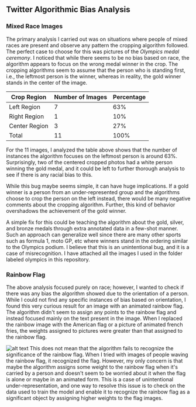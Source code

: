 ## Twitter Algorithmic Bias Analysis


### Mixed Race Images
The primary analysis I carried out was on situations where people of mixed races are present and observe any pattern the cropping algorithm followed. The perfect case to choose for this was pictures of the *Olympics medal ceremony*. I noticed that while there seems to be no bias based on race, the algorithm appears to focus on the wrong medal winner in the crop. The cropping algorithms seem to assume that the person who is standing first, i.e., the leftmost person is the winner, whereas in reality, the gold winner stands in the center of the image. 


| Crop Region   | Number of Images   | Percentage |
| -----------   | -----------        | ---------- |
| Left Region   | 7  				 |   63%      |
| Right Region  | 1  				 |   10%      |
| Center Region | 3  				 |   27%      |
| Total			| 11				 |   100%	  |

For the 11 images, I analyzed the table above shows that the number of instances the algorithm focuses on the leftmost person is around 63%. Surprisingly, two of the centered cropped photos had a white person winning the gold medal, and it could be left to further thorough analysis to see if there is any racial bias to this. 

While this bug maybe seems simple, it can have huge implications. If a gold winner is a person from an under-represented group and the algorithms choose to crop the person on the left instead, there would be many negative comments about the cropping algorithm. Further, this kind of behavior overshadows the achievement of the gold winner. 

A simple fix for this could be teaching the algorithm about the gold, silver, and bronze medals through extra annotated data in a few-shot manner. Such an approach can generalize well since there are many other sports such as formula 1, moto GP, etc where winners stand in the ordering similar to the Olympics podium. I believe that this is an unintentional bug, and it is a case of misrecognition. I have attached all the images I used in the folder labeled olympics in this repository.



### Rainbow Flag 

The above analysis focused purely on race; however, I wanted to check if there was any bias the algorithm showed due to the orientation of a person. While I could not find any specific instances of bias based on orientation, I found this very curious result for an image with an animated rainbow flag. The algorithm didn't seem to assign any points to the rainbow flag and instead focused mainly on the text present in the image. When I replaced the rainbow image with the American flag or a picture of animated french fries, the weights assigned to pictures were greater than that assigned to the rainbow flag.

![alt text](https://github.com/kamalesh0406/Algorithm-bias/blob/main/rainbow.jpg?raw=true)
This does not mean that the algorithm fails to recognize the significance of the rainbow flag. When I tried with images of people waving the rainbow flag, it recognized the flag. However, my only concern is that maybe the algorithm assigns some weight to the rainbow flag when it's carried by a person and doesn't seem to be worried about it when the flag is alone or maybe in an animated form. This is a case of unintentional under-representation, and one way to resolve this issue is to check on the data used to train the model and enable it to recognize the rainbow flag as a significant object by assigning higher weights to the flag images.
